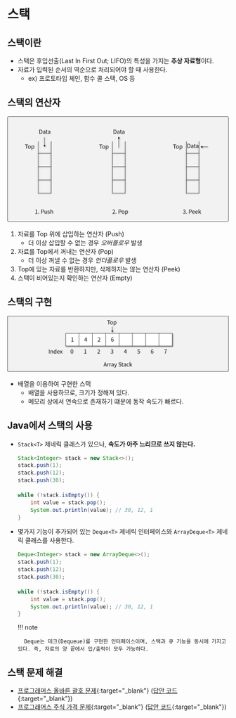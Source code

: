 # 스택

## 스택이란

- 스택은 후입선출(Last In First Out; LIFO)의 특성을 가지는 **추상 자료형**이다.
- 자료가 입력된 순서의 역순으로 처리되어야 할 때 사용한다.
    - ex) 프로토타입 체인, 함수 콜 스택, OS 등

## 스택의 연산자

![스택의 연산자](img/section2/1.png)

1. 자료를 Top 위에 삽입하는 연산자 (Push)
    - 더 이상 삽입할 수 없는 경우 *오버플로우* 발생
1. 자료를 Top에서 꺼내는 연산자 (Pop)
    - 더 이상 꺼낼 수 없는 경우 *언더플로우* 발생
1. Top에 있는 자료를 반환하지만, 삭제하지는 않는 연산자 (Peek)
1. 스택이 비어있는지 확인하는 연산자 (Empty)

## 스택의 구현

![스택](img/section2/2.png)

- 배열을 이용하여 구현한 스택
    - 배열을 사용하므로, 크기가 정해져 있다.
    - 메모리 상에서 연속으로 존재하기 떄문에 동작 속도가 빠르다.

## Java에서 스택의 사용

- `Stack<T>` 제네릭 클래스가 있으나, **속도가 아주 느리므로 쓰지 않는다.**

    ``` java title="Don't use this"
    Stack<Integer> stack = new Stack<>();
    stack.push(1);
    stack.push(12);
    stack.push(30);

    while (!stack.isEmpty()) {
        int value = stack.pop();
        System.out.println(value); // 30, 12, 1
    }
    ```

- 몇가지 기능이 추가되어 있는 `Deque<T>` 제네릭 인터페이스와 `ArrayDeque<T>` 제네릭 클래스를 사용한다.

    ``` java
    Deque<Integer> stack = new ArrayDeque<>();
    stack.push(1);
    stack.push(12);
    stack.push(30);

    while (!stack.isEmpty()) {
        int value = stack.pop();
        System.out.println(value); // 30, 12, 1
    }
    ```

    !!! note

        Deque는 데크(Dequeue)를 구현한 인터페이스이며, 스택과 큐 기능을 동시에 가지고 있다. 즉, 자료의 양 끝에서 입/출력이 모두 가능하다.


## 스택 문제 해결

- [프로그래머스 올바른 괄호 문제](https://school.programmers.co.kr/learn/courses/30/lessons/12909){:target="_blank"} ([답안 코드](https://github.com/abel-shin/pccp-java/blob/main/src/day3/Solution1.java){:target="_blank"})
- [프로그래머스 주식 가격 문제](https://school.programmers.co.kr/learn/courses/30/lessons/42584){:target="_blank"} ([답안 코드](https://github.com/abel-shin/pccp-java/blob/main/src/day3/Solution2.java){:target="_blank"})